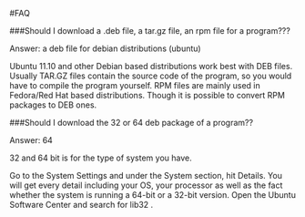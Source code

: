 #FAQ

###Should I download a .deb file, a tar.gz file, an rpm file for a program???

Answer: a deb file for debian distributions (ubuntu)

Ubuntu 11.10 and other Debian based distributions work best with DEB files. Usually TAR.GZ files contain the source code of the program, so you would have to compile the program yourself. RPM files are mainly used in Fedora/Red Hat based distributions. Though it is possible to convert RPM packages to DEB ones.

###Should I download the 32 or 64 deb package of a program??

Answer: 64 

32 and 64 bit is for the type of system you have.

Go to the System Settings and under the System section, hit Details. You will get every detail including your OS, your processor as well as the fact whether the system is running a 64-bit or a 32-bit version. Open the Ubuntu Software Center and search for lib32 .